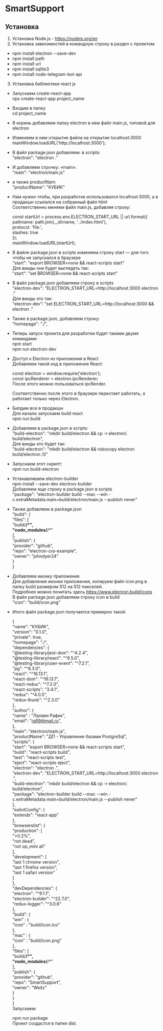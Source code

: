 # SmartSupport

## Установка
1. Установка Node.js - https://nodejs.org/en   
2. Установка зависимостей в командную строку в раздел с проектом:  
  - npm install electron --save-dev  
  - npm install path  
  - npm install url  
  - npm install sqlite3  
  - npm install node-telegram-bot-api   
3. Установка библиотеки react js  
  - Запускаем create-react-app  
    npx create-react-app project_name  
  - Входим в папку  
    cd project_name  
  - В корень добавляем папку electron в нем файл main.js, типовой для electron  
  - Изменяем в нем открытие файла на открытие localhost:3000  
    mainWindow.loadURL('http://localhost:3000');  
  - В файл package.json добавляем: в scripts:  
    "electron": "electron ."  
  - И добавляем строчку: «main»:  
    "main": "electron/main.js"  
  - а также productNam:  
    "productName": "КУБИК"  
  - Нам нужно чтобы, при разработке использовался localhost:3000, а в продакшн ссылался на собранный файл html  
    Соответственно меняем файл main.js, добавляя строку:  

      const startUrl = process.env.ELECTRON_START_URL || url.format({  
        pathname: path.join(__dirname, '../index.html'),  
        protocol: 'file:',  
        slashes: true  
      });  
      mainWindow.loadURL(startUrl);
  - В файле package.json в scripts изменяем строку start — для того чтобы не запускался в браузере  
    "start": "export BROWSER=none && react-scripts start"  
    Для винды она будет выглядеть так:  
    "start": "set BROWSER=none && react-scripts start"  
  - В файл package.json добавляем строку в scripts  
    "electron-dev": "ELECTRON_START_URL=http://localhost:3000 electron ."  
    Для винды это так:  
    ”electron-dev”: "set ELECTRON_START_URL=http://localhost:3000 && electron .”  
  - Также в package.json, добавляем строку:  
    "homepage": "./",  
  - Теперь запуск проекта для разработки будет такими двумя командами:  
    npm start  
    npm run electron-dev  
  - Доступ к Electron из приложения в React  
    Добавляем такой код в приложение React:  

    const electron = window.require('electron');  
    const ipcRenderer  = electron.ipcRenderer;  
    После этого можно пользоваться ipcRender.  

    Соответственно после этого в браузере перестает работать, а работает только через Electron.  
  - Билдим все в продакшн  
    Для начала запускаем build react  
    npm run build  
  - Добавляем в package.json в scripts:  
    "build-electron": "mkdir build/electron && cp -r electron/. build/electron",  
    Для винды это будет так:  
    "build-electron": "mkdir build/electron && robocopy electron build/electron /S"  
  - Запускаем этот скрипт:  
    npm run build-electron  
  - Устанавливаем electron-builder  
    npm install --save-dev electron-builder  
    Добавляем еще строку в package.json в scripts  
    "package": "electron-builder build --mac --win -c.extraMetadata.main=build/electron/main.js --publish never"  
  - Также добавляем в package.json  
      "build": {  
        "files": [  
          "build/**/*",  
          "node_modules/**/*"  
        ],  
        "publish": {  
          "provider": "github",  
          "repo": "electron-cra-example",  
          "owner": "johndyer24"  
        }  
      }  
  - Добавляем иконку приложения  
    Для добавления иконки приложения, копируем файл icon.png в папку build размером 512 на 512 пикселей.  
    Подробнее можно почитать здесь https://www.electron.build/icons  
    В файл package.json добавляем строку icon в build  
    "icon": "build/icon.png"  
  - Итого файл package.json получается примерно такой:  

    {  
      "name": "КУБИК",  
      "version": "0.1.0",  
      "private": true,  
      "homepage": "./",  
      "dependencies": {  
        "@testing-library/jest-dom": "^4.2.4",  
        "@testing-library/react": "^9.5.0",  
        "@testing-library/user-event": "^7.2.1",  
        "pg": "^8.3.0",  
        "react": "^16.13.1",  
        "react-dom": "^16.13.1",  
        "react-redux": "^7.2.0",  
        "react-scripts": "3.4.1",  
        "redux": "^4.0.5",  
        "redux-thunk": "^2.3.0"  
      },  
      "author": {  
        "name" : "Лалаян Рафик",  
        "email": "rafl9@mail.ru",    
      },  
      "main": "electron/main.js",  
      "productName": "ДП - Управление базами PostgreSql",  
      "scripts": {  
        "start": "export BROWSER=none && react-scripts start",  
        "build": "react-scripts build",  
        "test": "react-scripts test",  
        "eject": "react-scripts eject",  
        "electron": "electron .",  
        "electron-dev": "ELECTRON_START_URL=http://localhost:3000 electron .",  
        "build-electron": "mkdir build/electron && cp -r electron/. build/electron",  
        "package": "electron-builder build --mac --win -c.extraMetadata.main=build/electron/main.js --publish never"  
      },  
      "eslintConfig": {  
        "extends": "react-app"  
      },  
      "browserslist": {  
        "production": [  
          ">0.2%",  
          "not dead",   
          "not op_mini all"  
        ],  
        "development": [  
          "last 1 chrome version",  
          "last 1 firefox version",  
          "last 1 safari version"  
        ]  
      },  
      "devDependencies": {  
        "electron": "^9.1.1",  
        "electron-builder": "^22.7.0",  
        "redux-logger": "^3.0.6"  
      },  
      "build": {  
        "win" : {  
          "icon" : "build/icon.ico"  
        },  
        "mac" : {  
          "icon" : "build/icon.png"  
        },  
        "files": [  
          "build/**/*",  
          "node_modules/**/*"  
        ],  
        "publish": {  
          "provider": "github",  
          "repo": "SmartSupport",  
          "owner": "Weitz"  
        }  
      }  
    }  
    Запускаем:  

    npm run package  
    Проект создастся в папке dist. 

